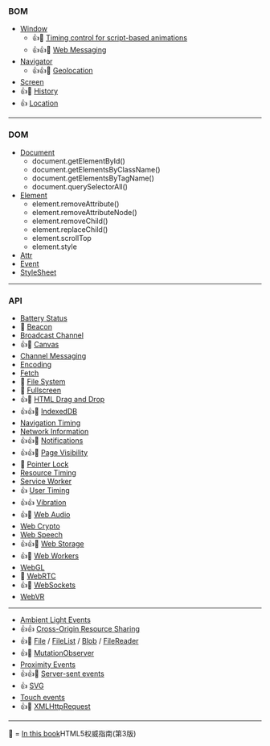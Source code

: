 ### BOM
* [Window](https://developer.mozilla.org/en-US/docs/Web/API/Window)
  * :+1::100: [Timing control for script-based animations](https://developer.mozilla.org/en-US/docs/Web/API/window/requestAnimationFrame)
  * :+1::+1::100: [Web Messaging](https://developer.mozilla.org/en-US/docs/Web/API/Window/postMessage)
* [Navigator](https://developer.mozilla.org/en-US/docs/Web/API/Navigator)
  * :+1::+1::100: [Geolocation](https://developer.mozilla.org/en-US/docs/Web/API/Geolocation)
* [Screen](https://developer.mozilla.org/en-US/docs/Web/API/Screen)
* :+1::100: [History](https://developer.mozilla.org/en-US/docs/Web/API/History)
* :+1: [Location](https://developer.mozilla.org/en-US/docs/Web/API/Location)

***

### DOM
* [Document](https://developer.mozilla.org/en-US/docs/Web/API/Document)
  * document.getElementById()
  * document.getElementsByClassName()
  * document.getElementsByTagName()
  * document.querySelectorAll()
* [Element](https://developer.mozilla.org/en-US/docs/Web/API/Element)
  * element.removeAttribute()
  * element.removeAttributeNode()
  * element.removeChild()
  * element.replaceChild()
  * element.scrollTop
  * element.style
* [Attr](https://developer.mozilla.org/en-US/docs/Web/API/Attr)
* [Event](https://developer.mozilla.org/en-US/docs/Web/API/Event)
* [StyleSheet](https://developer.mozilla.org/en-US/docs/Web/API/StyleSheet)

***

### API
* [Battery Status](https://developer.mozilla.org/en-US/docs/Web/API/Battery_Status_API)
* :100: [Beacon](https://developer.mozilla.org/en-US/docs/Web/API/Beacon_API)
* [Broadcast Channel](https://developer.mozilla.org/en-US/docs/Web/API/Broadcast_Channel_API)
* :+1::100: [Canvas](https://developer.mozilla.org/en-US/docs/Web/API/Canvas_API)
* [Channel Messaging](https://developer.mozilla.org/en-US/docs/Web/API/Channel_Messaging_API)
* [Encoding](https://developer.mozilla.org/en-US/docs/Web/API/Encoding_API)
* [Fetch](https://developer.mozilla.org/en-US/docs/Web/API/Fetch_API)
* :100: [File System](https://developer.mozilla.org/en-US/docs/Web/API/File_System_API)
* :100: [Fullscreen](https://developer.mozilla.org/en-US/docs/Web/API/Fullscreen_API)
* :+1::100: [HTML Drag and Drop](https://developer.mozilla.org/en-US/docs/Web/API/HTML_Drag_and_Drop_API)
* :+1::+1::100: [IndexedDB](https://developer.mozilla.org/en-US/docs/Web/API/IndexedDB_API)
* [Navigation Timing](https://developer.mozilla.org/en-US/docs/Web/API/Navigation_timing_API)
* [Network Information](https://developer.mozilla.org/en-US/docs/Web/API/Network_Information_API)
* :+1::+1::100: [Notifications](https://developer.mozilla.org/en-US/docs/Web/API/Notifications_API)
* :+1::+1::100: [Page Visibility](https://developer.mozilla.org/en-US/docs/Web/API/Page_Visibility_API)
* :100: [Pointer Lock](https://developer.mozilla.org/en-US/docs/Web/API/Pointer_Lock_API)
* [Resource Timing](https://developer.mozilla.org/en-US/docs/Web/API/Resource_Timing_API)
* [Service Worker](https://developer.mozilla.org/en-US/docs/Web/API/Service_Worker_API)
* :+1: [User Timing ](https://developer.mozilla.org/en-US/docs/Web/API/User_Timing_API)
* :+1::+1: [Vibration](https://developer.mozilla.org/en-US/docs/Web/API/Vibration_API)
* :+1::100: [Web Audio](https://developer.mozilla.org/en-US/docs/Web/API/Web_Audio_API)
* [Web Crypto](https://developer.mozilla.org/en-US/docs/Web/API/Web_Crypto_API)
* [Web Speech](https://developer.mozilla.org/en-US/docs/Web/API/Web_Speech_API)
* :+1::+1::100: [Web Storage](https://developer.mozilla.org/en-US/docs/Web/API/Web_Storage_API)
* :+1::100: [Web Workers](https://developer.mozilla.org/en-US/docs/Web/API/Web_Workers_API)
* [WebGL](https://developer.mozilla.org/en-US/docs/Web/API/WebGL_API)
* :100: [WebRTC](https://developer.mozilla.org/en-US/docs/Web/API/WebRTC_API)
* :+1::100: [WebSockets](https://developer.mozilla.org/en-US/docs/Web/API/WebSockets_API)
* [WebVR](https://developer.mozilla.org/en-US/docs/Web/API/WebVR_API)

***

* [Ambient Light Events](https://developer.mozilla.org/en-US/docs/Web/API/Ambient_Light_Events)
* :+1::+1: [Cross-Origin Resource Sharing](https://developer.mozilla.org/en-US/docs/Web/HTTP/Access_control_CORS)
* :+1::100: [File](https://developer.mozilla.org/en-US/docs/Web/API/File) / [FileList](https://developer.mozilla.org/en-US/docs/Web/API/FileList) / [Blob](https://developer.mozilla.org/en-US/docs/Web/API/Blob) / [FileReader](https://developer.mozilla.org/en-US/docs/Web/API/FileReader)
* :+1::100: [MutationObserver](https://developer.mozilla.org/en-US/docs/Web/API/MutationObserver)
* [Proximity Events](https://developer.mozilla.org/en-US/docs/Web/API/Proximity_Events)
* :+1::+1::100: [Server-sent events](https://developer.mozilla.org/en-US/docs/Web/API/Server-sent_events)
* :+1: [SVG](https://developer.mozilla.org/en-US/docs/Web/SVG)
* [Touch events](https://developer.mozilla.org/en-US/docs/Web/API/Touch_events)
* :+1::100: [XMLHttpRequest](https://developer.mozilla.org/en-US/docs/Web/API/XMLHttpRequest)

***

:100: = [In this book](http://www.amazon.cn/HTML5%E4%B8%8ECSS3%E6%9D%83%E5%A8%81%E6%8C%87%E5%8D%97-%E9%99%86%E5%87%8C%E7%89%9B/dp/B016IB30L0/ref=sr_1_14?ie=UTF8&qid=1453988603&sr=8-14)HTML5权威指南(第3版)
